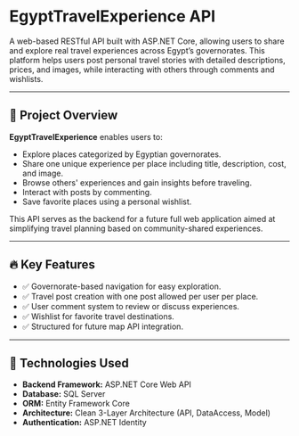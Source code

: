 # EgyptTravelExperience API

A web-based RESTful API built with ASP.NET Core, allowing users to share and explore real travel experiences across Egypt’s governorates. This platform helps users post personal travel stories with detailed descriptions, prices, and images, while interacting with others through comments and wishlists.

---

## 🧭 Project Overview

**EgyptTravelExperience** enables users to:
- Explore places categorized by Egyptian governorates.
- Share one unique experience per place including title, description, cost, and image.
- Browse others' experiences and gain insights before traveling.
- Interact with posts by commenting.
- Save favorite places using a personal wishlist.

This API serves as the backend for a future full web application aimed at simplifying travel planning based on community-shared experiences.

---

## 🔥 Key Features

- ✅ Governorate-based navigation for easy exploration.
- ✅ Travel post creation with one post allowed per user per place.
- ✅ User comment system to review or discuss experiences.
- ✅ Wishlist for favorite travel destinations.
- ✅ Structured for future map API integration.

---

## 🧱 Technologies Used

- **Backend Framework:** ASP.NET Core Web API
- **Database:** SQL Server
- **ORM:** Entity Framework Core
- **Architecture:** Clean 3-Layer Architecture (API, DataAccess, Model)
- **Authentication:** ASP.NET Identity 
